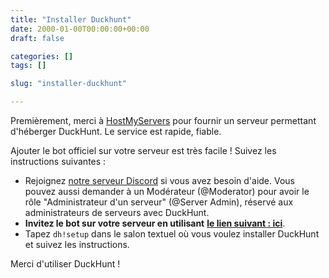 ```yaml
---
title: "Installer Duckhunt"
date: 2000-01-00T00:00:00+00:00
draft: false

categories: []
tags: []

slug: "installer-duckhunt"

---
```


Premièrement, merci à [HostMyServers](https://www.hostmyservers.fr/) pour fournir un serveur permettant d'héberger DuckHunt. Le service est rapide, fiable.

Ajouter le bot officiel sur votre serveur est très facile ! Suivez les instructions suivantes :

*   Rejoignez [notre serveur Discord](https://discord.gg/2BksEkV) si vous avez besoin d'aide. Vous pouvez aussi demander à un Modérateur (@Moderator) pour avoir le rôle "Administrateur d'un serveur" (@Server Admin), réservé aux administrateurs de serveurs avec DuckHunt.
*   **Invitez le bot sur votre serveur en utilisant** [**le lien suivant : ici**](https://discordapp.com/api/oauth2/authorize?client_id=187636051135823872&permissions=70646849&scope=bot).
*   Tapez `dh!setup` dans le salon textuel où vous voulez installer DuckHunt et suivez les instructions.

Merci d'utiliser DuckHunt !
